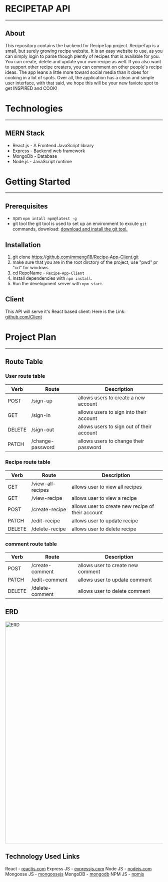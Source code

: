 # RECIPETAP API

<hr />

## About
This repository contains the backend for RecipeTap project. RecipeTap is a small, but surely growing recipe website. It is an easy website to use, as you can simply login to parse though plently of recipes that is available for you. You can create, delete and update your own recipe as well. If you also want to support other recipe creaters, you can comment on other people's recipe ideas. The app leans a little more toward social media than it does for cooking in a lot of spots. Over all, the application has a clean and simple user interface, with that said, we hope this will be your new faviote spot to get INSPIRED and COOK!

# Technologies
<hr />

## MERN Stack
- React.js - A Frontend JavaScript library
 - Express - Backend web framework
- MongoDb - Database
 - Node.js - JavaScript runtime

# Getting Started
<hr />

## Prerequisites
- npm
`npm intall npm@latest -g`
- git tool 
the git tool is used to set up an environment to excute `git` commands, download:  [download and install the git tool.](https://git-scm.com/downloads)

## Installation 

1. git clone https://github.com/mmengi18/Recipe-App-Client.git 
1.  make sure that you are in the root dirctory of the project, use "pwd" pr "cd" for windows 
1. cd RepoName -  `Recipe-App-Client`
1. Install dependencies with `npm install`.
1.  Run the development server with `npm start`.

## Client
This API will serve it's React based client: 
Here is the Link: [github.com/Client](https://github.com/mmengi18/Recipe-App-Client/tree/main)

# Project Plan 
<hr />

## Route Table

### User route table

Verb| Route | Description |
---| ----- | ----------- |
POST| /sign-up | allows users to create a new account |
GET| /sign-in | allows users to sign into their account |
DELETE| /sign-out | allows users to sign out of their account |
PATCH| /change-password | allows users to change their password |

### Recipe route table

Verb| Route | Description |
---| ----- | ----------- |
GET| /view-all-recipes | allows user to view all recipes|
GET| /view-recipe | allows user to view a recipe |
POST| /create-recipe | allows user to create new recipe of their account |
PATCH| /edit-recipe | allows user to update recipe|
DELETE| /delete-recipe | allows user to delete recipe|

### comment route table

Verb| Route | Description |
---| ----- | ----------- |
POST| /create-comment | allows user to create new comment|
PATCH| /edit-comment | allows user to update comment|
DELETE| /delete-comment | allows user to delete comment|


## ERD

<img width="707" alt="ERD" src="https://user-images.githubusercontent.com/89544636/185941281-91df9724-52d7-4f46-9a61-415e06e89287.png">



## Technology Used Links

React - [reactjs.com](https://reactjs.org/)
Express JS - [expressjs.com](https://reactjs.org/)
Node JS - [nodejs.com](https://nodejs.org/en/)
Mongoose JS - [mongoosejs](https://mongoosejs.com/)
MongoDB - [mongodb](https://www.mongodb.com/)
NPM JS - [npmjs](https://www.npmjs.com/)








